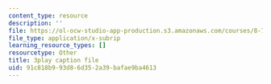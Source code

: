 ```yaml
---
content_type: resource
description: ''
file: https://ol-ocw-studio-app-production.s3.amazonaws.com/courses/8-701-introduction-to-nuclear-and-particle-physics-fall-2020/91c818b993d86d352a39bafae9ba4613_MlBL7hSUeWE.srt
file_type: application/x-subrip
learning_resource_types: []
resourcetype: Other
title: 3play caption file
uid: 91c818b9-93d8-6d35-2a39-bafae9ba4613
---
```

